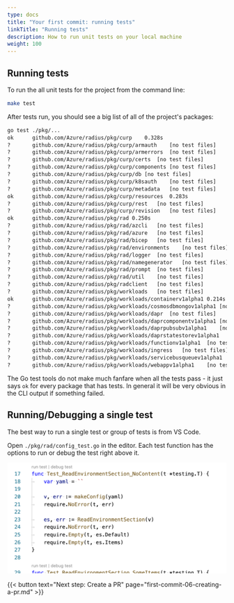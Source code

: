 ```yaml
---
type: docs
title: "Your first commit: running tests"
linkTitle: "Running tests"
description: How to run unit tests on your local machine
weight: 100
---
```


## Running tests

To run the all unit tests for the project from the command line:

```sh
make test
```

After tests run, you should see a big list of all of the project's packages:

```txt
go test ./pkg/...
ok  	github.com/Azure/radius/pkg/curp	0.328s
?   	github.com/Azure/radius/pkg/curp/armauth	[no test files]
?   	github.com/Azure/radius/pkg/curp/armerrors	[no test files]
?   	github.com/Azure/radius/pkg/curp/certs	[no test files]
?   	github.com/Azure/radius/pkg/curp/components	[no test files]
?   	github.com/Azure/radius/pkg/curp/db	[no test files]
?   	github.com/Azure/radius/pkg/curp/k8sauth	[no test files]
?   	github.com/Azure/radius/pkg/curp/metadata	[no test files]
ok  	github.com/Azure/radius/pkg/curp/resources	0.283s
?   	github.com/Azure/radius/pkg/curp/rest	[no test files]
?   	github.com/Azure/radius/pkg/curp/revision	[no test files]
ok  	github.com/Azure/radius/pkg/rad	0.250s
?   	github.com/Azure/radius/pkg/rad/azcli	[no test files]
?   	github.com/Azure/radius/pkg/rad/azure	[no test files]
?   	github.com/Azure/radius/pkg/rad/bicep	[no test files]
?   	github.com/Azure/radius/pkg/rad/environments	[no test files]
?   	github.com/Azure/radius/pkg/rad/logger	[no test files]
?   	github.com/Azure/radius/pkg/rad/namegenerator	[no test files]
?   	github.com/Azure/radius/pkg/rad/prompt	[no test files]
?   	github.com/Azure/radius/pkg/rad/util	[no test files]
?   	github.com/Azure/radius/pkg/radclient	[no test files]
?   	github.com/Azure/radius/pkg/workloads	[no test files]
ok  	github.com/Azure/radius/pkg/workloads/containerv1alpha1	0.214s
?   	github.com/Azure/radius/pkg/workloads/cosmosdbmongov1alpha1	[no test files]
?   	github.com/Azure/radius/pkg/workloads/dapr	[no test files]
?   	github.com/Azure/radius/pkg/workloads/daprcomponentv1alpha1	[no test files]
?   	github.com/Azure/radius/pkg/workloads/daprpubsubv1alpha1	[no test files]
?   	github.com/Azure/radius/pkg/workloads/daprstatestorev1alpha1	[no test files]
?   	github.com/Azure/radius/pkg/workloads/functionv1alpha1	[no test files]
?   	github.com/Azure/radius/pkg/workloads/ingress	[no test files]
?   	github.com/Azure/radius/pkg/workloads/servicebusqueuev1alpha1	[no test files]
?   	github.com/Azure/radius/pkg/workloads/webappv1alpha1	[no test files]
```

The Go test tools do not make much fanfare when all the tests pass - it just says `ok` for every package that has tests.
In general it will be very obvious in the CLI output if something failed.

## Running/Debugging a single test

The best way to run a single test or group of tests is from VS Code.

Open `./pkg/rad/config_test.go` in the editor. Each test function has the options to run or debug the test right above it.

<img width="600px" src="unittest-commands.png" alt="Commands to launch for a unit test"><br />

{{< button text="Next step: Create a PR" page="first-commit-06-creating-a-pr.md" >}}
